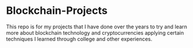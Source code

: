# Blockchain-Projects
This repo is for my projects that I have done over the years to try and learn more about blockchain technology and cryptocurrencies applying certain techniques I learned through college and other experiences. 
